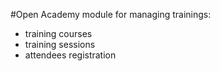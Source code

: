 #Open Academy module for managing trainings:
- training courses
- training sessions
- attendees registration
